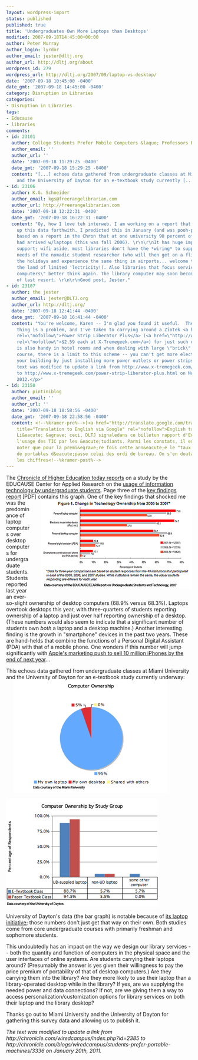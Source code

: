 ```yaml
---
layout: wordpress-import
status: published
published: true
title: 'Undergraduates Own More Laptops than Desktops'
modified: 2007-09-18T14:45:00+00:00
author: Peter Murray
author_login: lyrdor
author_email: jester@dltj.org
author_url: http://dltj.org/about
wordpress_id: 279
wordpress_url: http://dltj.org/2007/09/laptop-vs-desktop/
date: '2007-09-18 10:45:00 -0400'
date_gmt: '2007-09-18 14:45:00 -0400'
category: Disruption in Libraries
categories:
- Disruption in Libraries
tags:
- Educause
- libraries
comments:
- id: 23101
  author: College Students Prefer Mobile Computers &laquo; Professors R-Squared
  author_email: ''
  author_url: ''
  date: '2007-09-18 11:29:25 -0400'
  date_gmt: '2007-09-18 15:29:25 -0400'
  content: "[...] echoes data gathered from undergraduate classes at Miami University
    and the University of Dayton for an e-textbook study currently [...]"
- id: 23106
  author: K.G. Schneider
  author_email: kgs@freerangelibrarian.com
  author_url: http://freerangelibrarian.com
  date: '2007-09-18 12:22:31 -0400'
  date_gmt: '2007-09-18 16:22:31 -0400'
  content: "Oy, how I love teh interweb. I am working on a report that will slobber
    up this data forthwith. I predicted this in January (and was pooh-poohed by some),
    based on a report in the Chron that at one university 90 percent of its freshmen
    had arrived w/laptops (this was fall 2006). \r\n\r\nIt has huge implications for
    support; wifi aside, most libraries don't have the *wiring* to support the electrical
    needs of the nomadic student researcher (who will then get on a flight home at
    the holidays and experience the same thing in airports... welcome to adulthood:
    the land of limited 'lectricity!). Also libraries that focus services around \"library
    computers\" better think again. The library computer may soon become the machine
    of last resort. \r\n\r\nGood post, Jester."
- id: 23107
  author: the jester
  author_email: jester@DLTJ.org
  author_url: http://dltj.org/
  date: '2007-09-18 12:41:44 -0400'
  date_gmt: '2007-09-18 16:41:44 -0400'
  content: "You're welcome, Karen -- I'm glad you found it useful.  The electricity
    thing is a problem, and I've taken to carrying around a Ziotek <a href=\"http://www.ziotek.com/templates/searchdetail.asp?productID=4189\"
    rel=\"nofollow\">Power Strip Liberator Plus</a> (<a href=\"http://web.archive.org/web/20130210112726/http://www.x-tremegeek.com/power-strip-liberator-plus.html\"
    rel=\"nofollow\">$2.59 each at X-Tremegeek.com</a>) for just such occasions.  It
    is also handy in hotel rooms and when dealing with large \"brick\" power supplies.\r\n\r\nOf
    course, there is a limit to this scheme -- you can't get more electricity into
    your building by just installing more power outlets or power strips...<p style=\"padding:0;margin:0;font-style:italic;\">The
    text was modified to update a link from http://www.x-tremegeek.com/templates/searchdetail.asp?sk=MX71419&productID=4189
    to http://www.x-tremegeek.com/power-strip-liberator-plus.html on November 19th,
    2012.</p>"
- id: 23150
  author: pintiniblog
  author_email: ''
  author_url: ''
  date: '2007-09-18 18:58:56 -0400'
  date_gmt: '2007-09-18 22:58:56 -0400'
  content: <!--%kramer-pre%-->[<a href="http://translate.google.com/translate?u=http://pintini.blogspirit.com/archive/2007/09/18/portables.html"
    title="Translation to English via Google" rel="nofollow">English translation]</a>
    Li&eacute; &agrave; ceci, DLTJ signaledans ce billetun rapport d'Educause sur
    l'usage des TIC par les &eacute;tudiants. Parmi les constats, il est &agrave;
    noter que pour la premi&egrave;re fois cette ann&eacute;e le "taux de possession"
    de portables d&eacute;passe celui des ordi de bureau. On s'en doutait, mais voil&agrave;,
    les chiffres<!--%kramer-post%-->
---
```

<p>The <a href="http://chronicle.com/blogs/wiredcampus/students-prefer-portable-machines/3336" title="Students Prefer Portable Machines - Chronicle.com">Chronicle of Higher Education today reports</a> on a study by the EDUCAUSE Center for Applied Research on the <a href="http://www.educause.edu/library/resources/ecar-study-undergraduate-students-and-information-technology-2007" title="ECAR Study of Undergraduate Students and Information Technology, 2007">usage of information technology by undergraduate students</a>.  Page three of the <a href="http://www.educause.edu/ir/library/pdf/ERS0706/ekf0706.pdf" title="Key findings of the ECAR Study of Undergraduate Students and Information Technology, 2007">key findings report</a> [PDF] contains this graph.  <img src="/wp-content/uploads/2007/09/EDUCAUSE-results1.png" alt="Change in Technology Ownership from 2005 to 2007, from ECAR Study of Undergraduate Students and Information Technology, 2007" width="410" height="242" border="0" style="float: right; padding: 0 0 1.5em 2em;" /> One of the key findings that shocked me was the predominance of laptop computers over desktop computers for undergraduate students.  Students reported last year an ever-so-slight ownership of desktop computers (68.9% versus 68.3%).  Laptops overtook desktops this year, with three-quarters of students reporting ownership of a laptop and just over half reporting ownership of a desktop.  (These numbers would also seem to indicate that a significant number of students own <em>both</em> a laptop and a desktop machine.)  Another interesting finding is the growth in "smartphone" devices in the past two years.  These are hand-helds that combine the functions of a Personal Digital Assistant (PDA) with that of a mobile phone.  One wonders if this number will jump significantly with <a href="http://www.bloomberg.com/apps/news?pid=20601103&#038;sid=aYuqkcpM7s4g&#038;refer=us" title="Bloomberg.com: Apple Shares May Recover From IPhone Price-Cut Shock">Apple's marketing push to sell 10 million iPhones by the end of next year</a>...<br clear="all" /></p>
<p>This echoes data gathered from undergraduate classes at Miami University and the University of Dayton for an e-textbook study currently underway:<br />
<img src="/wp-content/uploads/2007/09/Miami-computer-usage1.png" alt="Computer Ownership in the Miami University study group" align="left" width="418" height="307" hspace="20" border="0" /><img src="/wp-content/uploads/2007/09/UD-computer-usage1.png" alt="Computer Ownership in the University of Dayton Study Groups" width="413" height="292" vspace="15" border="0" /><br />
University of Dayton's data (the bar graph) is notable because of <a href="http://admission.udayton.edu/computers/" title="University of Dayton&#039;s Computer Initiative program">its laptop initiative</a>; those numbers don't just get that way on their own.  Both studies come from core undergraduate courses with primarily freshman and sophomore students.</p>
<p>This undoubtedly has an impact on the way we design our library services -- both the quantity and function of computers in the physical space and the user interfaces of online systems.  Are students carrying their laptops around?  (Presumably the answer is yes given their willingness to pay the price premium of portability of that of desktop computers.)  Are they carrying them into the library?  Are they more likely to use their laptop than a library-operated desktop while in the library?  If yes, are we supplying the needed power and data connections?  If not, are we giving them a way to access personalization/customization options for library services on both their laptop and the library desktop?</p>
<p>Thanks go out to Miami University and the University of Dayton for gathering this survey data and allowing us to publish it.</p>
<p style="padding:0;margin:0;font-style:italic;">The text was modified to update a link from http://chronicle.com/wiredcampus/index.php?id=2385 to http://chronicle.com/blogs/wiredcampus/students-prefer-portable-machines/3336 on January 20th, 2011.</p>
